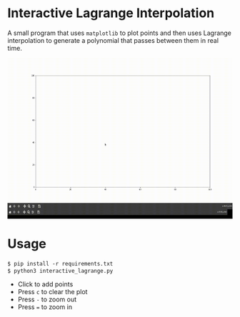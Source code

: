 # Interactive Lagrange Interpolation
A small program that uses `matplotlib` to plot points and then uses Lagrange interpolation to generate a polynomial that passes between them in real time.
<p align="center">
<img src="./demo.gif" width="640" height="360" style="display:block"/>
</p>

# Usage

```
$ pip install -r requirements.txt
$ python3 interactive_lagrange.py
```

- Click to add points
- Press `c` to clear the plot
- Press `-` to zoom out
- Press `=` to zoom in
